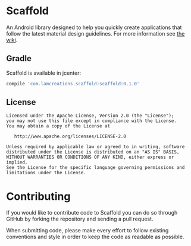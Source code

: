 Scaffold
========

An Android library designed to help you quickly create applications that follow the latest material design guidelines.
For more information see [the wiki][1].

Gradle
--------

Scaffold is available in jcenter:
```groovy
compile 'com.lamcreations.scaffold:scaffold:0.1.0'
```

License
-------

    Licensed under the Apache License, Version 2.0 (the "License");
    you may not use this file except in compliance with the License.
    You may obtain a copy of the License at

       http://www.apache.org/licenses/LICENSE-2.0

    Unless required by applicable law or agreed to in writing, software
    distributed under the License is distributed on an "AS IS" BASIS,
    WITHOUT WARRANTIES OR CONDITIONS OF ANY KIND, either express or implied.
    See the License for the specific language governing permissions and
    limitations under the License.

Contributing
============

If you would like to contribute code to Scaffold you can do so through GitHub by
forking the repository and sending a pull request.

When submitting code, please make every effort to follow existing conventions
and style in order to keep the code as readable as possible.


 [1]: https://github.com/lmckenzie/scaffold/wiki